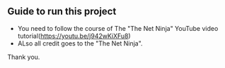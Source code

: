 ## Guide to run this project

 - You need to follow the course of The "The Net Ninja" YouTube video tutorial(https://youtu.be/j942wKiXFu8)
 - ALso all credit goes to the "The Net Ninja".

 Thank you.